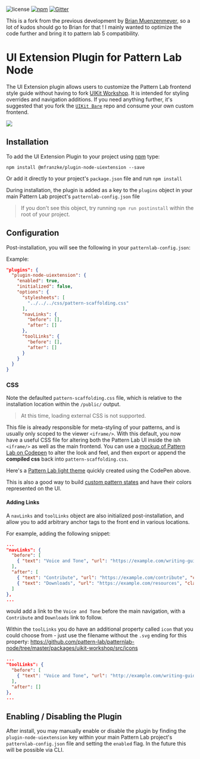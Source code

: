 ![license](https://img.shields.io/github/license/mfranzke/plugin-node-uiextension.svg)
[![npm](https://img.shields.io/npm/v/@mfranzke/plugin-node-uiextension.svg)](https://www.npmjs.com/package/@mfranzke/plugin-node-uiextension)
[![Gitter](https://img.shields.io/gitter/room/pattern-lab/node.svg)](https://gitter.im/pattern-lab/node)

This is a fork from the previous development by [Brian Muenzenmeyer](https://github.com/bmuenzenmeyer/plugin-node-uiextension/), so a lot of kudos should go to Brian for that ! I mainly wanted to optimize the code further and bring it to pattern lab 5 compatibility.

# UI Extension Plugin for Pattern Lab Node

The UI Extension plugin allows users to customize the Pattern Lab frontend style guide without having to fork [UIKit Workshop](https://github.com/pattern-lab/patternlab-node/tree/master/packages/uikit-workshop). It is intended for styling overrides and navigation additions. If you need anything further, it's suggested that you fork the [`UIKit Bare`](https://github.com/pattern-lab/uikit-bare) repo and consume your own custom frontend.

![](https://cloud.githubusercontent.com/assets/298435/23539989/2fa47a5c-ffa4-11e6-9eee-ffb43d24dede.png)

## Installation

To add the UI Extension Plugin to your project using [npm](https://www.npmjs.com/) type:

    npm install @mfranzke/plugin-node-uiextension --save

Or add it directly to your project's `package.json` file and run `npm install`

During installation, the plugin is added as a key to the `plugins` object in your main Pattern Lab project's `patternlab-config.json` file

> If you don't see this object, try running `npm run postinstall` within the root of your project.

## Configuration

Post-installation, you will see the following in your `patternlab-config.json`:

Example:

``` json
"plugins": {
  "plugin-node-uiextension": {
    "enabled": true,
    "initialized": false,
    "options": {
      "stylesheets": [
        "../../../css/pattern-scaffolding.css"
      ],
      "navLinks": {
        "before": [],
        "after": []
      },
      "toolLinks": {
        "before": [],
        "after": []
      }
    }
  }
}
```

### CSS

Note the defaulted `pattern-scaffolding.css` file, which is relative to the installation location within the `/public/` output.

> At this time, loading external CSS is not supported.

This file is already responsible for meta-styling of your patterns, and is usually only scoped to the viewer `<iframe/>`. With this default, you now have a useful CSS file for altering both the Pattern Lab UI inside the ish `<iframe/>` as well as the main frontend.  You can use a [mockup of Pattern Lab on Codepen](https://codepen.io/bmuenzenmeyer/pen/zNmmez) to alter the look and feel, and then export or append the **compiled css** back into `pattern-scaffolding.css`.

Here's a [Pattern Lab light theme](https://codepen.io/bmuenzenmeyer/pen/RKqBqX) quickly created using the CodePen above.

This is also a good way to build [custom pattern states](https://patternlab.io/docs/using-pattern-states/#heading-adding-customized-states) and have their colors represented on the UI.

#### Adding Links

A `navLinks` and `toolLinks` object are also initialized post-installation, and allow you to add arbitrary anchor tags to the front end in various locations.

For example, adding the following snippet:

``` json
...
"navLinks": {
  "before": [
    { "text": "Voice and Tone", "url": "https://example.com/writing-guide", "class": ""}
  ],
  "after": [
    { "text": "Contribute", "url": "https://example.com/contribute", "class": ""},
    { "text": "Downloads", "url": "https://example.com/resources", "class": ""}
  ]
},
...
```

would add a link to the `Voice and Tone` before the main navigation, with a `Contribute` and `Downloads` link to follow.

Within the `toolLinks` you do have an additional property called `icon` that you could choose from - just use the filename without the `.svg` ending for this property: https://github.com/pattern-lab/patternlab-node/tree/master/packages/uikit-workshop/src/icons

``` json
...
"toolLinks": {
  "before": [
    { "text": "Voice and Tone", "url": "http://example.com/writing-guide", "class": "", "icon": "help"}
  ],
  "after": []
},
...
```

## Enabling / Disabling the Plugin

After install, you may manually enable or disable the plugin by finding the `plugin-node-uiextension` key within your main Pattern Lab project's `patternlab-config.json` file and setting the `enabled` flag. In the future this will be possible via CLI.
